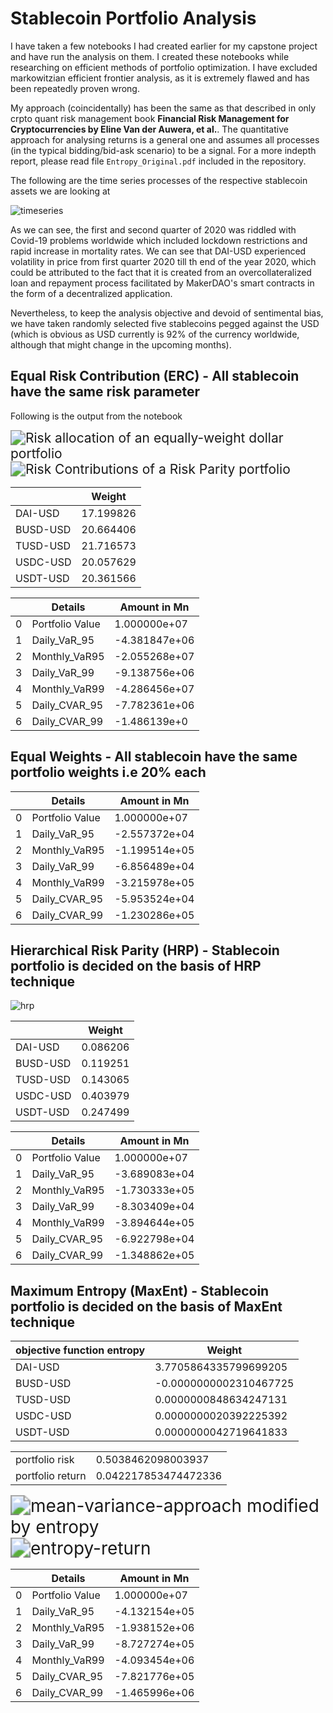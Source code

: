 # Stablecoin Portfolio Analysis

I have taken a few notebooks I had created earlier for my capstone project and have run the analysis on them. I created these notebooks while researching on efficient methods of portfolio optimization. I have excluded markowitzian efficient frontier analysis, as it is extremely flawed and has been repeatedly proven wrong. 

My approach (coincidentally) has been the same as that described in only crpto quant risk management book **Financial Risk Management for Cryptocurrencies by Eline Van der Auwera, et al.**. The quantitative approach for analysing returns is a general one and assumes all processes (in the typical bidding/bid-ask scenario) to be a signal. For a more indepth report, please read file `Entropy_Original.pdf` included in the repository.



The following are the time series processes of the respective stablecoin assets we are looking at

![timeseries](timeseries.png)

As we can see, the first and second quarter of 2020 was riddled with Covid-19 problems worldwide which included lockdown restrictions and rapid increase in mortality rates. We can see that DAI-USD experienced volatility in price from first quarter 2020 till th end of the year 2020, which could be attributed to the fact that it is created from an overcollateralized loan and repayment process facilitated by MakerDAO's smart contracts in the form of a decentralized application. 

Nevertheless, to keep the analysis objective and devoid of sentimental bias, we have taken randomly selected five stablecoins pegged against the USD (which is obvious as USD currently is 92% of the currency worldwide, although that might change in the upcoming months). 



## Equal Risk Contribution (ERC) - All stablecoin have the same risk parameter

Following is the output from the notebook 



<img src="Risk allocation of an equally-weight dollar portfolio.png" alt="Risk allocation of an equally-weight dollar portfolio" style="zoom:150%;" />



<img src="Risk Contributions of a Risk Parity portfolio.png" alt="Risk Contributions of a Risk Parity portfolio" style="zoom:150%;" />

|          | Weight    |
| -------- | --------- |
| DAI-USD  | 17.199826 |
| BUSD-USD | 20.664406 |
| TUSD-USD | 21.716573 |
| USDC-USD | 20.057629 |
| USDT-USD | 20.361566 |



|      | Details         | Amount in Mn  |
| ---- | --------------- | ------------- |
| 0    | Portfolio Value | 1.000000e+07  |
| 1    | Daily_VaR_95    | -4.381847e+06 |
| 2    | Monthly_VaR95   | -2.055268e+07 |
| 3    | Daily_VaR_99    | -9.138756e+06 |
| 4    | Monthly_VaR99   | -4.286456e+07 |
| 5    | Daily_CVAR_95   | -7.782361e+06 |
| 6    | Daily_CVAR_99   | -1.486139e+0  |



## Equal Weights - All stablecoin have the same portfolio weights i.e 20% each



|      | Details         | Amount in Mn  |
| ---- | --------------- | ------------- |
| 0    | Portfolio Value | 1.000000e+07  |
| 1    | Daily_VaR_95    | -2.557372e+04 |
| 2    | Monthly_VaR95   | -1.199514e+05 |
| 3    | Daily_VaR_99    | -6.856489e+04 |
| 4    | Monthly_VaR99   | -3.215978e+05 |
| 5    | Daily_CVAR_95   | -5.953524e+04 |
| 6    | Daily_CVAR_99   | -1.230286e+05 |



## Hierarchical Risk Parity (HRP) - Stablecoin portfolio is decided on the basis of HRP technique



![hrp](hrp.png)



|          | Weight   |
| -------- | -------- |
| DAI-USD  | 0.086206 |
| BUSD-USD | 0.119251 |
| TUSD-USD | 0.143065 |
| USDC-USD | 0.403979 |
| USDT-USD | 0.247499 |

|      | Details         | Amount in Mn  |
| ---- | --------------- | ------------- |
| 0    | Portfolio Value | 1.000000e+07  |
| 1    | Daily_VaR_95    | -3.689083e+04 |
| 2    | Monthly_VaR95   | -1.730333e+05 |
| 3    | Daily_VaR_99    | -8.303409e+04 |
| 4    | Monthly_VaR99   | -3.894644e+05 |
| 5    | Daily_CVAR_95   | -6.922798e+04 |
| 6    | Daily_CVAR_99   | -1.348862e+05 |





## Maximum Entropy (MaxEnt) - Stablecoin portfolio is decided on the basis of MaxEnt technique



| objective function entropy | Weight                 |
| -------------------------- | ---------------------- |
| DAI-USD                    | 3.7705864335799699205  |
| BUSD-USD                   | -0.0000000002310467725 |
| TUSD-USD                   | 0.0000000848634247131  |
| USDC-USD                   | 0.0000000020392225392  |
| USDT-USD                   | 0.0000000042719641833  |



|                  |                      |
| ---------------- | -------------------- |
| portfolio risk   | 0.5038462098003937   |
| portfolio return | 0.042217853474472336 |



<img src="mean-variance-approach modified by entropy.png" alt="mean-variance-approach modified by entropy" style="zoom: 200%;" />



<img src="entropy-return.png" alt="entropy-return" style="zoom:200%;" />

|      | Details         | Amount in Mn  |
| ---- | --------------- | ------------- |
| 0    | Portfolio Value | 1.000000e+07  |
| 1    | Daily_VaR_95    | -4.132154e+05 |
| 2    | Monthly_VaR95   | -1.938152e+06 |
| 3    | Daily_VaR_99    | -8.727274e+05 |
| 4    | Monthly_VaR99   | -4.093454e+06 |
| 5    | Daily_CVAR_95   | -7.821776e+05 |
| 6    | Daily_CVAR_99   | -1.465996e+06 |